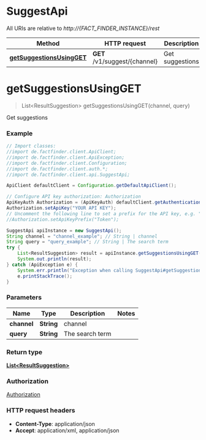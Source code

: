 # SuggestApi

All URIs are relative to *http://{FACT_FINDER_INSTANCE}/rest*

Method | HTTP request | Description
------------- | ------------- | -------------
[**getSuggestionsUsingGET**](SuggestApi.md#getSuggestionsUsingGET) | **GET** /v1/suggest/{channel} | Get suggestions


<a name="getSuggestionsUsingGET"></a>
# **getSuggestionsUsingGET**
> List&lt;ResultSuggestion&gt; getSuggestionsUsingGET(channel, query)

Get suggestions

### Example
```java
// Import classes:
//import de.factfinder.client.ApiClient;
//import de.factfinder.client.ApiException;
//import de.factfinder.client.Configuration;
//import de.factfinder.client.auth.*;
//import de.factfinder.client.api.SuggestApi;

ApiClient defaultClient = Configuration.getDefaultApiClient();

// Configure API key authorization: Authorization
ApiKeyAuth Authorization = (ApiKeyAuth) defaultClient.getAuthentication("Authorization");
Authorization.setApiKey("YOUR API KEY");
// Uncomment the following line to set a prefix for the API key, e.g. "Token" (defaults to null)
//Authorization.setApiKeyPrefix("Token");

SuggestApi apiInstance = new SuggestApi();
String channel = "channel_example"; // String | channel
String query = "query_example"; // String | The search term
try {
    List<ResultSuggestion> result = apiInstance.getSuggestionsUsingGET(channel, query);
    System.out.println(result);
} catch (ApiException e) {
    System.err.println("Exception when calling SuggestApi#getSuggestionsUsingGET");
    e.printStackTrace();
}
```

### Parameters

Name | Type | Description  | Notes
------------- | ------------- | ------------- | -------------
 **channel** | **String**| channel |
 **query** | **String**| The search term |

### Return type

[**List&lt;ResultSuggestion&gt;**](ResultSuggestion.md)

### Authorization

[Authorization](../README.md#Authorization)

### HTTP request headers

 - **Content-Type**: application/json
 - **Accept**: application/xml, application/json

